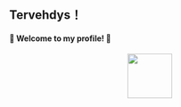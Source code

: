 ## Tervehdys！

<h4 align="left" style="border-bottom: none;">🌟 Welcome to my profile! 🌟</h4>

<p align="center">
  <img src="https://github.com/user-attachments/assets/60008a27-e628-4ed2-85b9-8214feaf7d93" width="80">
</p>
<!--
<p align="left" style="font-size: 1.2em;">
    👋 Hi, I'm Makutosi, a classical musician from Japan living in Finland, currently exploring the world of software development. </p>

<p align="left" style="font-size: 1.2em;">  
 🎶 I'm passionate about bringing classical music and software development together. In an age of rapid digitalization, slow and thoughtful art is often undervalued — but I believe it holds lasting value. My dream is to make classical music more accessible through ICT.</p>

<p align="left" style="font-size: 1.2em;">
💚 In daily life, I value the balance between body and mind. I love green tea, dark chocolate, long walks in nature, and classical music. </p>

<h4 align="left" style="border-bottom: none;">🛠️Languages and Tools:</h4>
<p align="left" style="border-bottom: none;">
   <a href="https://www.w3.org/html/" target="_blank" rel="noreferrer"> 
    <img src="https://raw.githubusercontent.com/devicons/devicon/master/icons/html5/html5-original-wordmark.svg" alt="html5" width="30" height="30"/> 
  </a>
  <a href="https://www.w3schools.com/css/" target="_blank" rel="noreferrer"> 
    <img src="https://raw.githubusercontent.com/devicons/devicon/master/icons/css3/css3-original-wordmark.svg" alt="css3" width="30" height="30"/> 
  </a>
  <a href="https://developer.mozilla.org/en-US/docs/Web/JavaScript" target="_blank" rel="noreferrer"> 
    <img src="https://raw.githubusercontent.com/devicons/devicon/master/icons/javascript/javascript-original.svg" alt="javascript" width="30" height="30"/> 
  </a>
  <a href="https://git-scm.com/" target="_blank" rel="noreferrer"> 
    <img src="https://www.vectorlogo.zone/logos/git-scm/git-scm-icon.svg" alt="git" width="30" height="30"/> 
  </a>
    <a href="https://wordpress.org/" target="_blank" rel="noreferrer"> 
    <img src="https://raw.githubusercontent.com/devicons/devicon/master/icons/wordpress/wordpress-plain.svg" alt="wordpress" width="30" height="30"/> 
  </a>
  <a href="https://unity.com/" target="_blank" rel="noreferrer"> 
    <img src="https://www.vectorlogo.zone/logos/unity3d/unity3d-icon.svg" alt="unity" width="30" height="30"/> 
  </a>
  <a href="https://www.python.org" target="_blank" rel="noreferrer"> 
    <img src="https://raw.githubusercontent.com/devicons/devicon/master/icons/python/python-original.svg" alt="python" width="30" height="30"/> 
  </a>
  <a href="https://www.php.net" target="_blank" rel="noreferrer"> 
    <img src="https://raw.githubusercontent.com/devicons/devicon/master/icons/php/php-original.svg" alt="php" width="30" height="30"/> 
  </a>
  <a href="https://www.figma.com/" target="_blank" rel="noreferrer"> 
    <img src="https://www.vectorlogo.zone/logos/figma/figma-icon.svg" alt="figma" width="30" height="30"/> 
  </a>
</p>
-->
<!--![tee](https://github.com/user-attachments/assets/60008a27-e628-4ed2-85b9-8214feaf7d93)-->
<!--
**Makutosi/Makutosi** is a ✨ _special_ ✨ repository because its `README.md` (this file) appears on your GitHub profile.

Here are some ideas to get you started:

- 🔭 I’m currently working on ...
- 🌱 I’m currently learning ...
- 👯 I’m looking to collaborate on ...
- 🤔 I’m looking for help with ...
- 💬 Ask me about ...
- 📫 How to reach me: ...
- 😄 Pronouns: ...
- ⚡ Fun fact: ...
-->

<!--Take a deep breath, have a cup of tea, and please wait a moment!　Thank you.-->
<!--### 🌱Languages & Tools

![HTML](https://img.shields.io/badge/Code-HTML-orange?style=flat-square&logo=html5)
![CSS](https://img.shields.io/badge/Code-CSS-blue?style=flat-square&logo=css3)
![JavaScript](https://img.shields.io/badge/Code-JavaScript-yellow?style=flat-square&logo=javascript)
![Python](https://img.shields.io/badge/Code-Python-green?style=flat-square&logo=python)
![PHP](https://img.shields.io/badge/Code-PHP-8892BF?style=flat-square&logo=php)
![WordPress](https://img.shields.io/badge/CMS-WordPress-blue?style=flat-square&logo=wordpress)

![Git](https://img.shields.io/badge/Version%20Control-Git-red?style=flat-square&logo=git)
![SQL](https://img.shields.io/badge/Database-SQL-blue?style=flat-square&logo=mysql)

![Unity](https://img.shields.io/badge/Game%20Engine-Unity-black?style=flat-square&logo=unity)
![Figma](https://img.shields.io/badge/Design-Figma-F24E1E?style=flat-square&logo=figma)
![MuseScore](https://img.shields.io/badge/Music-MuseScore-1D8CF8?style=flat-square&logo=musescore)
-->

